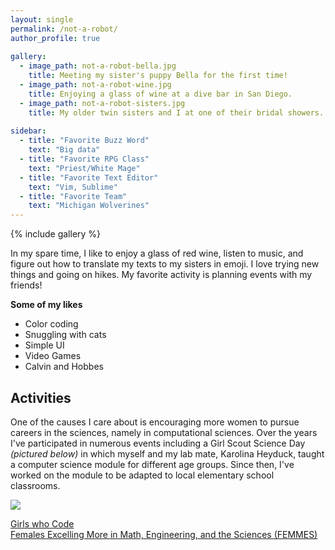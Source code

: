 ```yaml
---
layout: single
permalink: /not-a-robot/
author_profile: true
  
gallery:
  - image_path: not-a-robot-bella.jpg
    title: Meeting my sister's puppy Bella for the first time!
  - image_path: not-a-robot-wine.jpg
    title: Enjoying a glass of wine at a dive bar in San Diego.
  - image_path: not-a-robot-sisters.jpg
    title: My older twin sisters and I at one of their bridal showers.
    
sidebar:
  - title: "Favorite Buzz Word"
    text: "Big data"
  - title: "Favorite RPG Class"
    text: "Priest/White Mage"
  - title: "Favorite Text Editor"
    text: "Vim, Sublime"
  - title: "Favorite Team"
    text: "Michigan Wolverines"
---
```


{% include gallery %}

In my spare time, I like to enjoy a glass of red wine, listen to music, and figure out how to translate my texts to my sisters in emoji. I love trying new things and going on hikes. My favorite activity is planning events with my friends!

**Some of my likes**

* Color coding
* Snuggling with cats
* Simple UI
* Video Games
* Calvin and Hobbes 

## Activities

One of the causes I care about is encouraging more women to pursue careers in the sciences, namely in computational sciences. Over the years I've participated in numerous events including a Girl Scout Science Day *(pictured below)* in which myself and my lab mate, Karolina Heyduck, taught a computer science module for different age groups. Since then, I've worked on the module to be adapted to local elementary school classrooms.

<img src="https://michelle-hwang.github.io/images/not-a-robot-girlscouts.jpg">

[Girls who Code](https://girlswhocode.com/)
<br>[Females Excelling More in Math, Engineering, and the Sciences (FEMMES)](http://femmes.studentorgs.umich.edu/)
